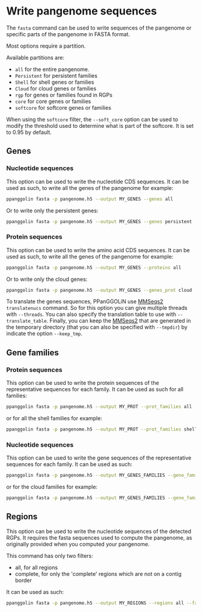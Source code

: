 
# Write pangenome sequences

The `fasta` command can be used to write sequences of the pangenome or specific parts of the pangenome in FASTA format. 

Most options require a partition.

Available partitions are:
* `all` for the entire pangenome.
* `Persistent` for persistent families
* `Shell` for shell genes or families
* `Cloud` for cloud genes or families
* `rgp` for genes or families found in RGPs
* `core` for core genes or families
* `softcore` for softcore genes or families

When using the `softcore` filter, the `--soft_core` option can be used to modify the threshold used to determine what is part of the softcore. It is set to 0.95 by default.

## Genes

### Nucleotide sequences

This option can be used to write the nucleotide CDS sequences. It can be used as such, to write all the genes of the pangenome for example:

```bash
ppanggolin fasta -p pangenome.h5 --output MY_GENES --genes all
```

Or to write only the persistent genes:

```bash
ppanggolin fasta -p pangenome.h5 --output MY_GENES --genes persistent
```

### Protein sequences

This option can be used to write the amino acid CDS sequences. It can be used as such, to write all the genes of the pangenome for example:

```bash
ppanggolin fasta -p pangenome.h5 --output MY_GENES --proteins all
```

Or to write only the cloud genes:

```bash
ppanggolin fasta -p pangenome.h5 --output MY_GENES --genes_prot cloud
```

To translate the genes sequences, PPanGGOLiN use [MMSeqs2](https://github.com/soedinglab/MMseqs2) `translatenucs` command. So for this option you can give multiple threads with `--threads`. You can also specify the translation table to use with `--translate_table`. Finally, you can keep the [MMSeqs2](https://github.com/soedinglab/MMseqs2) that are generated in the temporary directory (that you can also be specified with `--tmpdir`) by indicate the option `--keep_tmp`.

## Gene families

### Protein sequences

This option can be used to write the protein sequences of the representative sequences for each family. It can be used as such for all families:

```bash
ppanggolin fasta -p pangenome.h5 --output MY_PROT --prot_families all
```

or for all the shell families for example:

```bash
ppanggolin fasta -p pangenome.h5 --output MY_PROT --prot_families shell
```

### Nucleotide sequences

This option can be used to write the gene sequences of the representative sequences for each family. It can be used as such:

```bash
ppanggolin fasta -p pangenome.h5 --output MY_GENES_FAMILIES --gene_families all
```

or for the cloud families for example:

```bash
ppanggolin fasta -p pangenome.h5 --output MY_GENES_FAMILIES --gene_families cloud
```

## Regions

This option can be used to write the nucleotide sequences of the detected RGPs.
It requires the fasta sequences used to compute the pangenome, as originally provided when you computed your pangenome.

This command has only two filters:
* all, for all regions
* complete, for only the 'complete' regions which are not on a contig border

It can be used as such:

```bash
ppanggolin fasta -p pangenome.h5 --output MY_REGIONS --regions all --fasta genomes.fasta.list
```
